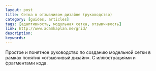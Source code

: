 ```yaml
---
layout: post
title: Сетка в отзывчивом дизайне (руководство)
category: [guides, articles]
tags: [адаптивность, модульная сетка, отзывчивость]
link: http://www.adamkaplan.me/grid/
description:
keywords:
---
```


<p>Простое и понятное руководство по созданию модельной сетки в рамках понятия «отзывчивый дизайн». С иллюстрациями и фрагментами кода.</p>

